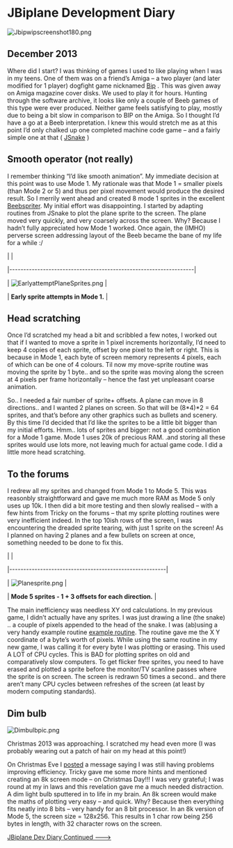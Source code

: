 # JBiplane Development Diary

![](../../retrosoftwarecouk_wiki-20160918-wikidump/images/Jbipwipscreenshot180.png "Jbipwipscreenshot180.png")

## December 2013

Where did I start? I was thinking of games I used to like playing when I was in my teens. One of them was on a friend’s Amiga – a two player (and later modified for 1 player) dogfight game nicknamed [Bip](http://www.youtube.com/watch?v=VOfG04NFt0E) . This was given away on Amiga magazine cover disks. We used to play it for hours. Hunting through the software archive, it looks like only a couple of Beeb games of this type were ever produced. Neither game feels satisfying to play, mostly due to being a bit slow in comparison to BIP on the Amiga. So I thought I’d have a go at a Beeb interpretation. I knew this would stretch me as at this point I’d only chalked up one completed machine code game – and a fairly simple one at that ( [JSnake](http://www.retrosoftware.co.uk/Jsnake) )

## Smooth operator (not really)

I remember thinking “I’d like smooth animation”. My immediate decision at this point was to use Mode 1. My rationale was that Mode 1 = smaller pixels (than Mode 2 or 5) and thus per pixel movement would produce the desired result. So I merrily went ahead and created 8 mode 1 sprites in the excellent [Beebspriter](http://www.retrosoftware.co.uk/beebspriter). My initial effort was disappointing. I started by adapting routines from JSnake to plot the plane sprite to the screen. The plane moved very quickly, and very coarsely across the screen. Why? Because I hadn’t fully appreciated how Mode 1 worked. Once again, the (IMHO) perverse screen addressing layout of the Beeb became the bane of my life for a while :/

| |

|------------------------------------------------------------------|

| ![](../../retrosoftwarecouk_wiki-20160918-wikidump/images/EarlyattemptPlaneSprites.png "EarlyattemptPlaneSprites.png") |

| **Early sprite attempts in Mode 1.** |

## Head scratching

Once I’d scratched my head a bit and scribbled a few notes, I worked out that if I wanted to move a sprite in 1 pixel increments horizontally, I’d need to keep 4 copies of each sprite, offset by one pixel to the left or right. This is because in Mode 1, each byte of screen memory represents 4 pixels, each of which can be one of 4 colours. Til now my move-sprite routine was moving the sprite by 1 byte.. and so the sprite was moving along the screen at 4 pixels per frame horizontally – hence the fast yet unpleasant coarse animation.

So.. I needed a fair number of sprite+ offsets. A plane can move in 8 directions.. and I wanted 2 planes on screen. So that will be (8\*4)\*2 = 64 sprites, and that’s before any other graphics such as bullets and scenery. By this time I’d decided that I’d like the sprites to be a little bit bigger than my initial efforts. Hmm.. lots of sprites and bigger: not a good combination for a Mode 1 game. Mode 1 uses 20k of precious RAM. .and storing all these sprites would use lots more, not leaving much for actual game code. I did a little more head scratching.

## To the forums

I redrew all my sprites and changed from Mode 1 to Mode 5. This was reasonbly straightforward and gave me much more RAM as Mode 5 only uses up 10k. I then did a bit more testing and then slowly realised – with a few hints from Tricky on the forums – that my sprite plotting routines were very inefficient indeed. In the top 10ish rows of the screen, I was encountering the dreaded sprite tearing, with just 1 sprite on the screen! As I planned on having 2 planes and a few bullets on screen at once, something needed to be done to fix this.

| |

|--------------------------------------------------------|

| ![](../../retrosoftwarecouk_wiki-20160918-wikidump/images/Planesprite.png "Planesprite.png") |

| **Mode 5 sprites - 1 + 3 offsets for each direction.** |

The main inefficiency was needless XY ord calculations. In my previous game, I didn’t actually have any sprites. I was just drawing a line (the snake) .. a couple of pixels appended to the head of the snake. I was (ab)using a very handy example routine [example routine](http://www.retrosoftware.co.uk/wiki/index.php/Calculate_Screen_Address). The routine gave me the X Y coordinate of a byte’s worth of pixels. While using the same routine in my new game, I was calling it for every byte I was plotting or erasing. This used A LOT of CPU cycles. This is BAD for plotting sprites on old and comparatively slow computers. To get flicker free sprites, you need to have erased and plotted a sprite before the monitor/TV scanline passes where the sprite is on screen. The screen is redrawn 50 times a second.. and there aren’t many CPU cycles between refreshes of the screen (at least by modern computing standards).

## Dim bulb

![](../../retrosoftwarecouk_wiki-20160918-wikidump/images/Dimbulbpic.png "Dimbulbpic.png ")

Christmas 2013 was approaching. I scratched my head even more (I was probably wearing out a patch of hair on my head at this point!)

On Christmas Eve I [posted](http://www.retrosoftware.co.uk/forum/viewtopic.php?f=73&t=881) a message saying I was still having problems improving efficiency. Tricky gave me some more hints and mentioned creating an 8k screen mode – on Christmas Day!!! I was very grateful; I was round at my in laws and this revelation gave me a much needed distraction. A dim light bulb sputtered in to life in my brain. An 8k screen would make the maths of plotting very easy – and quick. Why? Because then everything fits neatly into 8 bits – very handy for an 8 bit processor. In an 8k version of Mode 5, the screen size = 128x256. This results in 1 char row being 256 bytes in length, with 32 character rows on the screen.

[ JBiplane Dev Diary Continued ---&gt; ](JBiplane_Dev_Diary_Continued "wikilink")
